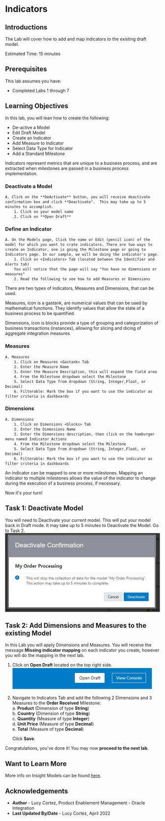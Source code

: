 # Indicators

## Introductions

The Lab will cover how to add and map indicators to the existing draft model.

 Estimated Time: 15 minutes

## Prerequisites

This lab assumes you have:

* Completed Labs 1 through 7

## Learning Objectives

In this lab, you will lean how to create the following:

* De-active a Model
* Edit Draft Model
* Create an Indicator
* Add Measure to Indicator
* Select Data Type for Indicator
* Add a Standard Milestone

Indicators represent metrics that are unique to a business process, and are extracted when milestones are passed in a business process implementation.
### Deactivate a Model

    A. Click on the **DeActivate** button, you will receive deactivate confirmation box and click **Deactivate".  This may take up to 5 minutes to accomplish. 
        1. Click on your model name
        2. Click on **Open Draft**
### Define an Indicator

    A. On the Models page, Click the name or Edit (pencil icon) of the model for which you want to crate indicators. There are two ways to create an Indicator, one is going the Milestone page or going to Indicators page. In our sample, we will be doing the indicator's page. 
        1. Click on <Indicators> Tab (located between the Identifier and Alerts tab)
        You will notice that the page will say "You have no dimensions or measures"
        2. Read the following to see how to add Measures or Dimensions

There are two types of indicators, Measures and Dimensions, that can be used.

Measures, icon is a gastank, are numerical values that can be used by mathematical functions. They identify values that allow the state of a business process to be quantified.

Dimensions, icon is blocks provide a type of grouping and categorization of business transactions (instances), allowing for slicing and dicing of aggregate integration measures.

### Measures

    A. Measures
        1. Click on Measures <Gastank> Tab 
        2. Enter the Measure Name
        3. Enter the Measure Description, this will expand the field area
        4. From the Milestone dropdown select the Milestone         
        5. Select Data Type from dropdown (String, Integer,Float, or Decimal)
        6. Filterable: Mark the box if you want to use the indicator as filter criteria in dashboards

### Dimensions

    A. Dimensions
        1. Click on Dimensions <blocks> Tab 
        2. Enter the Dimensions Name
        3. Enter the Dimensions description, then click on the hamburger menu named Indicator Actions
        4. From the Milestone dropdown select the Milestone         
        5. Select Data Type from dropdown (String, Integer,Float, or Decimal)
        6. Filterable: Mark the box if you want to use the indicator as filter criteria in dashboards

An indicator can be mapped to one or more milestones. Mapping an indicator to multiple milestones allows the value of the indicator to change during the execution of a business process, if necessary.

Now it's your turn!

## Task 1: Deactivate Model

You will need to Deactivate your current model. This will put your model back in Draft mode. It may take up to 5 minutes to Deactivate the Model. Go to Task 2. 
![deactivate](./images/deactivate.png " ") <br />

## Task 2: Add Dimensions and Measures to the existing Model

In this Lab you will apply Dimensions and Measures. You will receive the message **Missing indicator mapping** on each indicator you create, however you will do the mapping in the next lab. 

1. Click on **Open Draft** located on the top right side.
![draft](./images/draft.png " ")  <br />

2. Navigate to Indicators Tab and add the following 2 Dimensions and 3 Measures to the **Order Received** Milestone: <br />
    a. **Product** (Dimension of type **String**) <br />
    b. **Country** (Dimension of type **String**) <br />
    c. **Quantity** (Measure of type **Integer**) <br />
    d. **Unit Price** (Measure of type **Decimal**) <br />
    e. **Total** (Measure of type **Decimal**)  

    Click **Save**.

Congratulations, you've done it!
You may now **proceed to the next lab**.

## Want to Learn More

More info on Insight Models can be found [here](https://docs.oracle.com/en/cloud/paas/integration-cloud/user-int-insight-oci/work-models-integration-insight.html).

## Acknowledgements

* **Author** - Lucy Cortez, Product Enablement Management - Oracle Integration
* **Last Updated By/Date** - Lucy Cortez, April 2022

